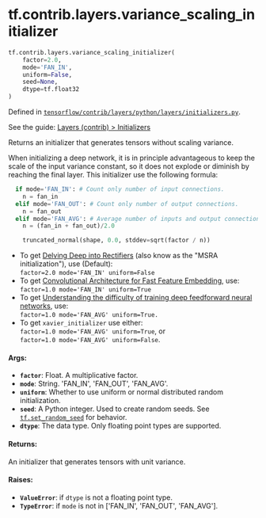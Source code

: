 <div itemscope itemtype="http://developers.google.com/ReferenceObject">
<meta itemprop="name" content="tf.contrib.layers.variance_scaling_initializer" />
</div>

# tf.contrib.layers.variance_scaling_initializer

``` python
tf.contrib.layers.variance_scaling_initializer(
    factor=2.0,
    mode='FAN_IN',
    uniform=False,
    seed=None,
    dtype=tf.float32
)
```



Defined in [`tensorflow/contrib/layers/python/layers/initializers.py`](https://www.tensorflow.org/code/tensorflow/contrib/layers/python/layers/initializers.py).

See the guide: [Layers (contrib) > Initializers](../../../../../api_guides/python/contrib.layers.md#Initializers)

Returns an initializer that generates tensors without scaling variance.

When initializing a deep network, it is in principle advantageous to keep
the scale of the input variance constant, so it does not explode or diminish
by reaching the final layer. This initializer use the following formula:

```python
  if mode='FAN_IN': # Count only number of input connections.
    n = fan_in
  elif mode='FAN_OUT': # Count only number of output connections.
    n = fan_out
  elif mode='FAN_AVG': # Average number of inputs and output connections.
    n = (fan_in + fan_out)/2.0

    truncated_normal(shape, 0.0, stddev=sqrt(factor / n))
```

* To get [Delving Deep into Rectifiers](
   http://arxiv.org/pdf/1502.01852v1.pdf) (also know as the "MSRA 
   initialization"), use (Default):<br/>
  `factor=2.0 mode='FAN_IN' uniform=False`
* To get [Convolutional Architecture for Fast Feature Embedding](
   http://arxiv.org/abs/1408.5093), use:<br/>
  `factor=1.0 mode='FAN_IN' uniform=True`
* To get [Understanding the difficulty of training deep feedforward neural
  networks](http://jmlr.org/proceedings/papers/v9/glorot10a/glorot10a.pdf),
  use:<br/>
  `factor=1.0 mode='FAN_AVG' uniform=True.`
* To get `xavier_initializer` use either:<br/>
  `factor=1.0 mode='FAN_AVG' uniform=True`, or<br/>
  `factor=1.0 mode='FAN_AVG' uniform=False`.

#### Args:

* <b>`factor`</b>: Float.  A multiplicative factor.
* <b>`mode`</b>: String.  'FAN_IN', 'FAN_OUT', 'FAN_AVG'.
* <b>`uniform`</b>: Whether to use uniform or normal distributed random initialization.
* <b>`seed`</b>: A Python integer. Used to create random seeds. See
        <a href="../../../tf/set_random_seed.md"><code>tf.set_random_seed</code></a> for behavior.
* <b>`dtype`</b>: The data type. Only floating point types are supported.


#### Returns:

An initializer that generates tensors with unit variance.


#### Raises:

* <b>`ValueError`</b>: if `dtype` is not a floating point type.
* <b>`TypeError`</b>: if `mode` is not in ['FAN_IN', 'FAN_OUT', 'FAN_AVG'].